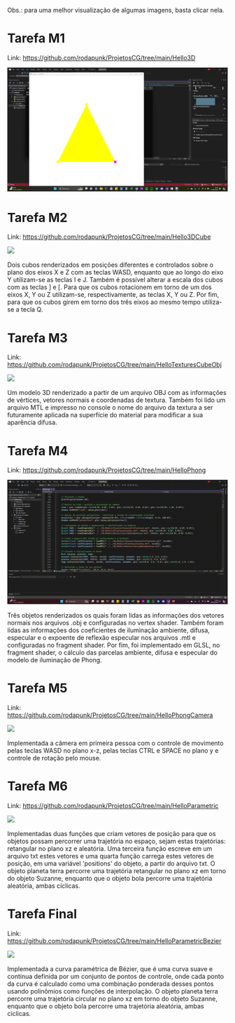 Obs.: para uma melhor visualização de algumas imagens, basta clicar nela.

# Tarefa M1

Link: https://github.com/rodapunk/ProjetosCG/tree/main/Hello3D

<img src="https://github.com/rodapunk/ProjetosCG/blob/main/images/01-tarefa_m1.png">

# Tarefa M2

Link: https://github.com/rodapunk/ProjetosCG/tree/main/Hello3DCube

<img src="https://github.com/rodapunk/ProjetosCG/blob/main/images/02-tarefa_m2.gif">

Dois cubos renderizados em posições diferentes e controlados sobre o plano dos eixos X e Z com as teclas WASD, enquanto que ao longo do eixo Y utilizam-se as teclas I e J. Também é possível alterar a escala dos cubos com as teclas ] e [. Para que os cubos rotacionem em torno de um dos eixos X, Y ou Z utilizam-se, respectivamente, as teclas X, Y ou Z. Por fim, para que os cubos girem em torno dos três eixos ao mesmo tempo utiliza-se a tecla Q.

# Tarefa M3

Link: https://github.com/rodapunk/ProjetosCG/tree/main/HelloTexturesCubeObj

<img src="https://github.com/rodapunk/ProjetosCG/blob/main/images/03-tarefa_m3.gif">

Um modelo 3D renderizado a partir de um arquivo OBJ com as informações de vértices, vetores normais e coordenadas de textura. Também foi lido um arquivo MTL e impresso no console o nome do arquivo da textura a ser futuramente aplicada na superfície do material para modificar a sua aparência difusa.

# Tarefa M4

Link: https://github.com/rodapunk/ProjetosCG/tree/main/HelloPhong

<img src="https://github.com/rodapunk/ProjetosCG/blob/main/images/04-tarefa_m4.gif">

Três objetos renderizados os quais foram lidas as informações dos vetores normais nos arquivos .obj e configuradas no vertex shader. Também foram lidas as informações dos coeficientes de iluminação ambiente, difusa, especular e o expoente de reflexão especular nos arquivos .mtl e configuradas no fragment shader. Por fim, foi implementado em GLSL, no fragment shader, o cálculo das parcelas ambiente, difusa e especular do modelo de iluminação de Phong.

# Tarefa M5

Link: https://github.com/rodapunk/ProjetosCG/tree/main/HelloPhongCamera

<img src="https://github.com/rodapunk/ProjetosCG/blob/main/images/05-tarefa_m5.gif">

Implementada a câmera em primeira pessoa com o controle de movimento pelas teclas WASD no plano x-z, pelas teclas CTRL e SPACE no plano y e controle de rotação pelo mouse.

# Tarefa M6

Link: https://github.com/rodapunk/ProjetosCG/tree/main/HelloParametric

<img src="https://github.com/rodapunk/ProjetosCG/blob/main/images/06-tarefa_m6.gif">

Implementadas duas funções que criam vetores de posição para que os objetos possam percorrer uma trajetória no espaço, sejam estas trajetórias: retangular no plano xz e aleatória. Uma terceira função escreve em um arquivo txt estes vetores e uma quarta função carrega estes vetores de posição, em uma variável 'positions' do objeto, a partir do arquivo txt. O objeto planeta terra percorre uma trajetória retangular no plano xz em torno do objeto Suzanne, enquanto que o objeto bola percorre uma trajetória aleatória, ambas cíclicas.

# Tarefa Final

Link: https://github.com/rodapunk/ProjetosCG/tree/main/HelloParametricBezier

<img src="https://github.com/rodapunk/ProjetosCG/blob/main/images/07-tarefa_m7.gif">

Implementada a curva paramétrica de Bézier, que é uma curva suave e contínua definida por um conjunto de pontos de controle, onde cada ponto da curva é calculado como uma combinação ponderada desses pontos usando polinômios como funções de interpolação. O objeto planeta terra percorre uma trajetória circular no plano xz em torno do objeto Suzanne, enquanto que o objeto bola percorre uma trajetória aleatória, ambas cíclicas.
